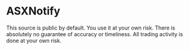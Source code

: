 ASXNotify
=========

This source is public by default.  You use it at your own risk. There is absolutely no guarantee of accuracy or timeliness. All trading activity is done at your own risk.


